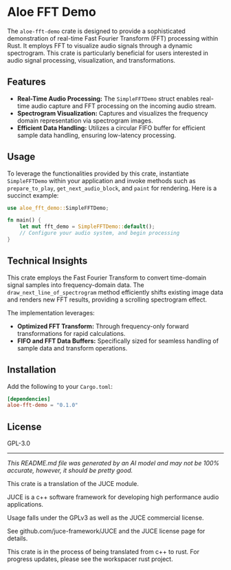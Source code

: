 # Aloe FFT Demo

The `aloe-fft-demo` crate is designed to provide a sophisticated demonstration of real-time Fast Fourier Transform (FFT) processing within Rust. It employs FFT to visualize audio signals through a dynamic spectrogram. This crate is particularly beneficial for users interested in audio signal processing, visualization, and transformations.

## Features
- **Real-Time Audio Processing:** The `SimpleFFTDemo` struct enables real-time audio capture and FFT processing on the incoming audio stream.
- **Spectrogram Visualization:** Captures and visualizes the frequency domain representation via spectrogram images.
- **Efficient Data Handling:** Utilizes a circular FIFO buffer for efficient sample data handling, ensuring low-latency processing.

## Usage
To leverage the functionalities provided by this crate, instantiate `SimpleFFTDemo` within your application and invoke methods such as `prepare_to_play`, `get_next_audio_block`, and `paint` for rendering. Here is a succinct example:

```rust
use aloe_fft_demo::SimpleFFTDemo;

fn main() {
    let mut fft_demo = SimpleFFTDemo::default();
    // Configure your audio system, and begin processing
}
```

## Technical Insights
This crate employs the Fast Fourier Transform to convert time-domain signal samples into frequency-domain data. The `draw_next_line_of_spectrogram` method efficiently shifts existing image data and renders new FFT results, providing a scrolling spectrogram effect.

The implementation leverages:
- **Optimized FFT Transform:** Through frequency-only forward transformations for rapid calculations.
- **FIFO and FFT Data Buffers:** Specifically sized for seamless handling of sample data and transform operations.

## Installation
Add the following to your `Cargo.toml`:
```toml
[dependencies]
aloe-fft-demo = "0.1.0"
```

## License
GPL-3.0

---

*This README.md file was generated by an AI model and may not be 100% accurate, however, it should be pretty good.*

This crate is a translation of the JUCE module.

JUCE is a c++ software framework for developing high performance audio applications.

Usage falls under the GPLv3 as well as the JUCE commercial license.

See github.com/juce-framework/JUCE and the JUCE license page for details.

This crate is in the process of being translated from c++ to rust. For progress updates, please see the workspacer rust project. 
